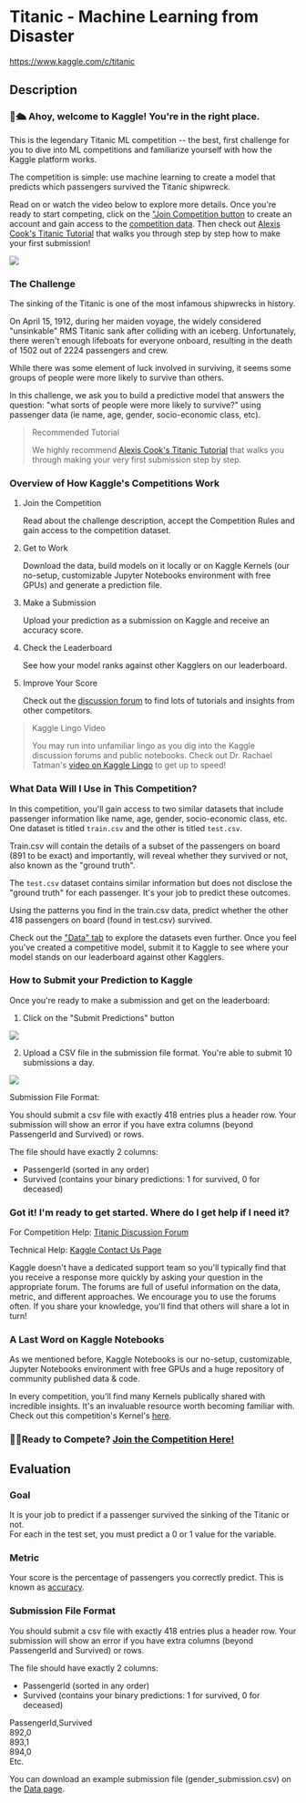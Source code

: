 # Titanic - Machine Learning from Disaster

https://www.kaggle.com/c/titanic

## Description

### 👋🛳️ Ahoy, welcome to Kaggle! You're in the right place.

This is the legendary Titanic ML competition -- the best, first challenge for you to dive into ML competitions and familiarize yourself with how the Kaggle platform works.

The competition is simple: use machine learning to create a model that predicts which passengers survived the Titanic shipwreck.

Read on or watch the video below to explore more details. Once you're ready to start competing, click on the ["Join Competition button](https://www.kaggle.com/account/login?returnUrl=%2Fc%2Ftitanic) to create an account and gain access to the [competition data](https://www.kaggle.com/c/titanic/data). Then check out [Alexis Cook's Titanic Tutorial](https://www.kaggle.com/alexisbcook/titanic-tutorial) that walks you through step by step how to make your first submission!

[![](https://storage.googleapis.com/kaggle-media/welcome/video_thumbnail.jpg)](https://www.youtube.com/watch?v=8yZMXCaFshs&feature=youtu.be)

### The Challenge

The sinking of the Titanic is one of the most infamous shipwrecks in history.

On April 15, 1912, during her maiden voyage, the widely considered "unsinkable" RMS Titanic sank after colliding with an iceberg. Unfortunately, there weren't enough lifeboats for everyone onboard, resulting in the death of 1502 out of 2224 passengers and crew.

While there was some element of luck involved in surviving, it seems some groups of people were more likely to survive than others.

In this challenge, we ask you to build a predictive model that answers the question: "what sorts of people were more likely to survive?" using passenger data (ie name, age, gender, socio-economic class, etc).

> Recommended Tutorial
> 
> We highly recommend [Alexis Cook's Titanic Tutorial](https://www.kaggle.com/alexisbcook/titanic-tutorial) that walks you through making your very first submission step by step.

### Overview of How Kaggle's Competitions Work

1. Join the Competition
   
    Read about the challenge description, accept the Competition Rules and gain access to the competition dataset.

2. Get to Work 
   
    Download the data, build models on it locally or on Kaggle Kernels (our no-setup, customizable Jupyter Notebooks environment with free GPUs) and generate a prediction file.

3. Make a Submission 
   
    Upload your prediction as a submission on Kaggle and receive an accuracy score.

4. Check the Leaderboard 
   
    See how your model ranks against other Kagglers on our leaderboard.

5. Improve Your Score 
   
    Check out the [discussion forum](https://www.kaggle.com/c/titanic/discussion) to find lots of tutorials and insights from other competitors.

> Kaggle Lingo Video
>
> You may run into unfamiliar lingo as you dig into the Kaggle discussion forums and public notebooks. Check out Dr. Rachael Tatman's [video on Kaggle Lingo](https://www.youtube.com/watch?v=sEJHyuWKd-s) to get up to speed!

### What Data Will I Use in This Competition?

In this competition, you'll gain access to two similar datasets that include passenger information like name, age, gender, socio-economic class, etc. One dataset is titled `train.csv` and the other is titled `test.csv`.

Train.csv will contain the details of a subset of the passengers on board (891 to be exact) and importantly, will reveal whether they survived or not, also known as the "ground truth".

The `test.csv` dataset contains similar information but does not disclose the "ground truth" for each passenger. It's your job to predict these outcomes.

Using the patterns you find in the train.csv data, predict whether the other 418 passengers on board (found in test.csv) survived.

Check out the ["Data" tab](https://www.kaggle.com/c/titanic/data) to explore the datasets even further. Once you feel you've created a competitive model, submit it to Kaggle to see where your model stands on our leaderboard against other Kagglers.

### How to Submit your Prediction to Kaggle

Once you're ready to make a submission and get on the leaderboard:

1. Click on the "Submit Predictions" button

![](https://storage.googleapis.com/kaggle-media/welcome/screen1.png)

2. Upload a CSV file in the submission file format. You're able to submit 10 submissions a day.

![](https://storage.googleapis.com/kaggle-media/welcome/screen2.png)

Submission File Format:

You should submit a csv file with exactly 418 entries plus a header row. Your submission will show an error if you have extra columns (beyond PassengerId and Survived) or rows.

The file should have exactly 2 columns:

- PassengerId (sorted in any order)
- Survived (contains your binary predictions: 1 for survived, 0 for deceased)

### Got it! I'm ready to get started. Where do I get help if I need it?

For Competition Help: [Titanic Discussion Forum](https://www.kaggle.com/c/titanic/discussion)

Technical Help: [Kaggle Contact Us Page](https://www.kaggle.com/contact)

Kaggle doesn't have a dedicated support team so you'll typically find that you receive a response more quickly by asking your question in the appropriate forum. The forums are full of useful information on the data, metric, and different approaches. We encourage you to use the forums often. If you share your knowledge, you'll find that others will share a lot in turn!

### A Last Word on Kaggle Notebooks

As we mentioned before, Kaggle Notebooks is our no-setup, customizable, Jupyter Notebooks environment with free GPUs and a huge repository of community published data & code.

In every competition, you'll find many Kernels publically shared with incredible insights. It's an invaluable resource worth becoming familiar with. Check out this competition's Kernel's [here](https://www.kaggle.com/c/titanic/kernels).

### 🏃‍♀Ready to Compete? [Join the Competition Here!](https://www.kaggle.com/account/login?returnUrl=%2Fc%2Ftitanic)

## Evaluation

### Goal

It is your job to predict if a passenger survived the sinking of the Titanic or not.\
For each in the test set, you must predict a 0 or 1 value for the variable.

### Metric

Your score is the percentage of passengers you correctly predict. This is known as [accuracy](https://en.wikipedia.org/wiki/Accuracy_and_precision#In_binary_classification).

### Submission File Format

You should submit a csv file with exactly 418 entries plus a header row. Your submission will show an error if you have extra columns (beyond PassengerId and Survived) or rows.

The file should have exactly 2 columns:

-   PassengerId (sorted in any order)
-   Survived (contains your binary predictions: 1 for survived, 0 for deceased)

PassengerId,Survived\
892,0\
893,1\
894,0\
Etc.

You can download an example submission file (gender_submission.csv) on the [Data page](https://www.kaggle.com/c/titanic/data).